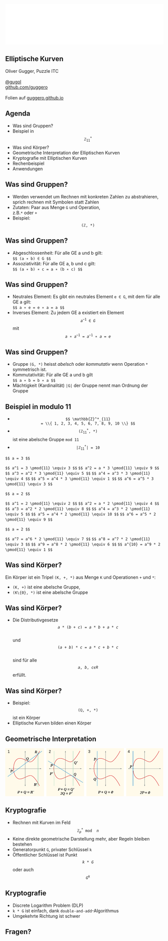 ![Puzzle ITC Logo](reveal.js-3.6.0/lib/img/puzzle_tagline_bg_rgb.svg)
<!-- .slide: class="master01" -->


<!-- section -->
## Elliptische Kurven
Oliver Gugger, Puzzle ITC<br/><br/>
[@gugol](https://twitter.com/gugol)<br/>
[github.com/guggero](https://github.com/guggero)
<br/><br/>
Folien auf [guggero.github.io](https://guggero.github.io)

<!-- .slide: class="master02" -->



<!-- section -->
## Agenda
* Was sind Gruppen?
* Beispiel in <code class="inline">$$ \mathbb{Z}^*_{11} $$</code>
* Was sind Körper?
* Geometrische Interpretation der Elliptischen Kurven
* Kryptografie mit Elliptischen Kurven
* Rechenbeispiel
* Anwendungen
<!-- .slide: class="master03" -->


<!-- slide -->
## Was sind Gruppen?
* Werden verwendet um Rechnen mit konkreten Zahlen zu abstrahieren, sprich rechnen mit Symbolen statt Zahlen
* Zutaten: Paar aus Menge `G` und Operation, <br/>z.B.`*` oder `+`
* Beispiel: <code class="inline">$$ (\mathbb{Z}, *) $$</code>

<!-- .slide: class="master05" -->

<!-- slide -->
## Was sind Gruppen?
* Abgeschlossenheit: Für alle GE a und b gilt: <br/>`$$ (a ∗ b) ∈ G $$`
* Assoziativität: Für alle GE a, b und c gilt: <br/>`$$ (a ∗ b) ∗ c = a ∗ (b ∗ c) $$`

<!-- .slide: class="master05" -->


<!-- slide -->
## Was sind Gruppen?
* Neutrales Element: Es gibt ein neutrales Element `e ∈ G`, mit dem für alle GE a gilt:<br/>
  `$$ a ∗ e = e ∗ a = a $$`
* Inverses Element: Zu jedem GE a existiert ein Element <br/>
  <code class="inline">$$ a^{-1} ∈ G $$</code> mit <code class="inline">$$ a∗a^{-1} = a^{-1} ∗ a = e $$</code> 

<!-- .slide: class="master05" -->


<!-- slide -->
## Was sind Gruppen?

* Gruppe `(G, *)` heisst *abelsch* oder *kommutativ* wenn Operation `*` symmetrisch ist.
* Kommutativität: Für alle GE a und b gilt <br/>`$$ a ∗ b = b ∗ a $$`
* Mächtigkeit (Kardinalität) `|G|` der Gruppe nennt man Ordnung der Gruppe

<!-- .slide: class="master05" -->


<!-- slide -->
## Beispiel in modulo 11

* <code class="inline">$$ \mathbb{Z}^*_{11} = \\{ 1, 2, 3, 4, 5, 6, 7, 8, 9, 10 \\} $$</code>
* <code class="inline">$$ (\mathbb{Z}^*_{11}, *) $$</code> ist eine abelsche Gruppe `mod 11`
* <code class="inline">$$ |\mathbb{Z}^*_{11}| = 10 $$</code>

<!-- .slide: class="master05" -->


<!-- slide -->
`$$ a = 3 $$`

`$$ a^1 = 3 \pmod{11} \equiv 3 $$`
`$$ a^2 = a * 3 \pmod{11} \equiv 9 $$`
`$$ a^3 = a^2 * 3 \pmod{11} \equiv 5 $$`
`$$ a^4 = a^3 * 3 \pmod{11} \equiv 4 $$`
`$$ a^5 = a^4 * 3 \pmod{11} \equiv 1 $$`
`$$ a^6 = a^5 * 3 \pmod{11} \equiv 3 $$`

<!-- .slide: class="master05" -->

<!-- slide -->
`$$ a = 2 $$`

`$$ a^1 = 2 \pmod{11} \equiv 2 $$`
`$$ a^2 = a * 2 \pmod{11} \equiv 4 $$`
`$$ a^3 = a^2 * 2 \pmod{11} \equiv 8 $$`
`$$ a^4 = a^3 * 2 \pmod{11} \equiv 5 $$`
`$$ a^5 = a^4 * 2 \pmod{11} \equiv 10 $$`
`$$ a^6 = a^5 * 2 \pmod{11} \equiv 9 $$`

<!-- .slide: class="master05" -->

<!-- slide -->
`$$ a = 2 $$`

`$$ a^7 = a^6 * 2 \pmod{11} \equiv 7 $$`
`$$ a^8 = a^7 * 2 \pmod{11} \equiv 3 $$`
`$$ a^9 = a^8 * 2 \pmod{11} \equiv 6 $$`
`$$ a^{10} = a^9 * 2 \pmod{11} \equiv 1 $$`

<!-- .slide: class="master05" -->

<!-- slide -->
## Was sind Körper?

Ein Körper ist ein Tripel `(K, +, *)` aus Menge `K` und Operationen `+` und `*`:
* `(K, +)` ist eine abelsche Gruppe,
* `(K\{0}, *)` ist eine abelsche Gruppe

<!-- .slide: class="master05" -->


<!-- slide -->
## Was sind Körper?

* Die Distributivgesetze
  <code class="inline">$$ a * (b + c) = a * b + a * c $$</code> <br/>und</br>
  <code class="inline">$$ (a + b) * c = a * c + b * c $$</code> <br/>
  sind für alle <code class="inline">$$ a,b,c ϵ R $$</code> erfüllt.

<!-- .slide: class="master05" -->


<!-- slide -->
## Was sind Körper?

* Beispiel: <code class="inline">$$ (\mathbb{Q}, +, *) $$</code>  ist ein Körper
* Elliptische Kurven bilden einen Körper

<!-- .slide: class="master05" -->



<!-- section -->
## Geometrische Interpretation

<img src="img/slides-07/ecc-lines.png" />

<!-- .slide: class="master04" -->

<!-- slide -->
## Kryptografie

* Rechnen mit Kurven im Feld <code class="inline">$$ \mathbb{Z}^*_p \bmod n $$</code>
* Keine direkte geometrische Darstellung mehr, aber Regeln bleiben bestehen
* Generatorpunkt `G`, privater Schlüssel `k`
* Öffentlicher Schlüssel ist Punkt <code class="inline">$$ k * G $$</code> oder auch <code class="inline">$$ G^k $$</code>

<!-- .slide: class="master03" -->


<!-- slide -->
## Kryptografie

* Discrete Logarithm Problem (DLP)
* `k * G` ist einfach, dank `double-and-add`-Algorithmus
* Umgekehrte Richtung ist schwer

<!-- .slide: class="master03" -->


<!-- section -->
## Fragen?

<!-- .slide: class="master01" -->